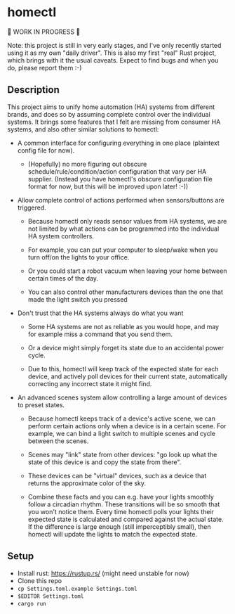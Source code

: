 # homectl

🚧 WORK IN PROGRESS 🚧

Note: this project is still in very early stages, and I've only recently
started using it as my own "daily driver". This is also my first "real" Rust
project, which brings with it the usual caveats. Expect to find bugs and when
you do, please report them :-)

## Description

This project aims to unify home automation (HA) systems from different
brands, and does so by assuming complete control over the individual systems.
It brings some features that I felt are missing from consumer HA systems,
and also other similar solutions to homectl:

- A common interface for configuring everything in one place (plaintext config file for now).

  * (Hopefully) no more figuring out obscure schedule/rule/condition/action
    configuration that vary per HA supplier. (Instead you have homectl's
    obscure configuration file format for now, but this will be improved upon
    later! :-))

- Allow complete control of actions performed when sensors/buttons are triggered.

  * Because homectl only reads sensor values from HA systems, we are not
    limited by what actions can be programmed into the individual HA system
    controllers.

  * For example, you can put your computer to sleep/wake when you turn off/on
    the lights to your office.

  * Or you could start a robot vacuum when leaving your home between certain
    times of the day.

  * You can also control other manufacturers devices than the one that made the
    light switch you pressed

- Don't trust that the HA systems always do what you want

  * Some HA systems are not as reliable as you would hope, and may for example
    miss a command that you send them.

  * Or a device might simply forget its state due to an accidental power cycle.

  * Due to this, homectl will keep track of the expected state for each device,
    and actively poll devices for their current state, automatically correcting
    any incorrect state it might find.

- An advanced scenes system allow controlling a large amount of devices to preset states.

  * Because homectl keeps track of a device's active scene, we can perform
    certain actions only when a device is in a certain scene. For example, we
    can bind a light switch to multiple scenes and cycle between the scenes.
  
  * Scenes may "link" state from other devices: "go look up what the state of
    this device is and copy the state from there".

  * These devices can be "virtual" devices, such as a device that returns the
    approximate color of the sky.

  * Combine these facts and you can e.g. have your lights smoothly follow a
    circadian rhythm. These transitions will be so smooth that you won't
    notice them. Every time homectl polls your lights their expected state is
    calculated and compared against the actual state. If the difference is
    large enough (still imperceptibly small), then homectl will update the
    lights to match the expected state.

## Setup

- Install rust: https://rustup.rs/ (might need unstable for now)
- Clone this repo
- `cp Settings.toml.example Settings.toml`
- `$EDITOR Settings.toml`
- `cargo run`
